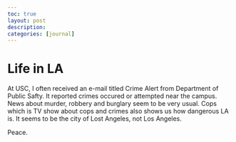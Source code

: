 ```yaml
---
toc: true
layout: post
description:
categories: [journal]
---
```

# Life in LA

At USC, I often received an e-mail titled Crime Alert from Department of Public Safty. It reported crimes occured or attempted near the campus. News about murder, robbery and burglary seem to be very usual. Cops which is TV show about cops and crimes also shows us how dangerous LA is. It seems to be the city of Lost Angeles, not Los Angeles.

Peace.